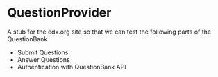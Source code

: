 QuestionProvider
===========
A stub for the edx.org site so that we can test the following parts of the QuestionBank
- Submit Questions
- Answer Questions
- Authentication with QuestionBank API